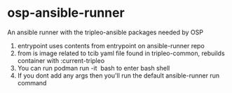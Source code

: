 # osp-ansible-runner
An ansible runner with the tripleo-ansible packages needed by OSP

1. entrypoint uses contents from entrypoint on ansible-runner repo
2. from is image related to tcib yaml file found in tripleo-common, rebuilds container with :current-tripleo
3. You can run podman run -it <image> bash to enter bash shell
4. If you dont add any args then you'll run the default ansible-runner run command 
